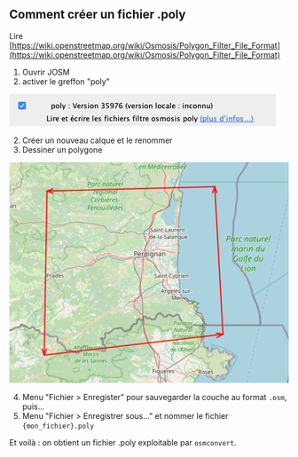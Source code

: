

## Comment créer un fichier .poly

Lire [https://wiki.openstreetmap.org/wiki/Osmosis/Polygon_Filter_File_Format](https://wiki.openstreetmap.org/wiki/Osmosis/Polygon_Filter_File_Format)

1. Ouvrir JOSM
2. activer le greffon "poly"

![](img/josm_poly_plugin.png)

2. Créer un nouveau calque et le renommer
3. Dessiner un polygone

![](img/draw_polygon.png)

4. Menu "Fichier > Enregister" pour sauvegarder la couche au format `.osm`, puis…
5. Menu "Fichier > Enregistrer sous…" et nommer le fichier `{mon_fichier}.poly`

Et voilà : on obtient un fichier .poly exploitable par `osmconvert`.



